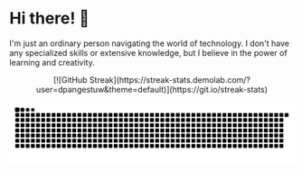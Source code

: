 # Hi there! 👋 
I'm just an ordinary person navigating the world of technology. I don't have any specialized skills or extensive knowledge, but I believe in the power of learning and creativity.
</p>
<p align="center">
  [![GitHub Streak](https://streak-stats.demolab.com/?user=dpangestuw&theme=default)](https://git.io/streak-stats)
</p>
<picture align="center">
  <source media="(prefers-color-scheme: dark)" srcset="https://raw.githubusercontent.com/dpangestuw/dpangestuw/output/github-contribution-grid-snake-dark.svg">
  <source media="(prefers-color-scheme: light)" srcset="https://raw.githubusercontent.com/dpangestuw/dpangestuw/output/github-contribution-grid-snake.svg">
  <img alt="github contribution grid snake animation" src="https://raw.githubusercontent.com/dpangestuw/dpangestuw/output/github-contribution-grid-snake.svg">
</picture>
